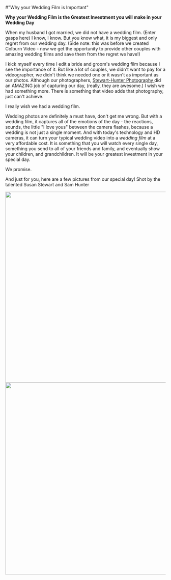 #"Why your Wedding Film is Important"

<strong>Why your Wedding Film is the Greatest Investment you will make in your Wedding Day</strong>

When my husband I got married, we did not have a wedding film. (Enter gasps here) I know, I know. But you know what, it is my biggest and only regret from our wedding day. (Side note: this was before we created Colburn Video - now we get the opportunity to provide other couples with amazing wedding films and save them from the regret we have!)

I kick myself every time I edit a bride and groom's wedding film because I see the importance of it. But like a lot of couples, we didn't want to pay for a videographer, we didn't think we needed one or it wasn't as important as our photos. Although our photographers, <a href="http://stewarthunterphotography.com/">Stewart-Hunter Photography </a>did an AMAZING job of capturing our day, (really, they are awesome.) I wish we had something more. There is something that video adds that photography, just can't achieve.

I really wish we had a wedding film.

Wedding photos are definitely a must have, don't get me wrong. But with a wedding film, it captures all of the emotions of the day - the reactions, sounds, the little "I love yous" between the camera flashes, because a wedding is not just a single moment. And with today's technology and HD cameras, it can turn your typical wedding video into a <em>wedding film</em> at a very affordable cost. It is something that you will watch every single day, something you send to all of your friends and family, and eventually show your children, and grandchildren. It will be your greatest investment in your special day.

We promise.

And just for you, here are a few pictures from our special day! Shot by the talented Susan Stewart and Sam Hunter

<img class="feature-image" alt="" src="http://blog.stewarthunterphotography.com/wp-content/uploads/2012/08/Brooke+Jordan_0091.jpg" /><img title="Brooke+Jordan_037" alt="" src="http://blog.stewarthunterphotography.com/wp-content/uploads/2012/08/Brooke+Jordan_0371.jpg" width="900" height="599" /><img title="Brooke+Jordan_046" alt="" src="http://blog.stewarthunterphotography.com/wp-content/uploads/2012/08/Brooke+Jordan_0461.jpg" width="900" height="604" />